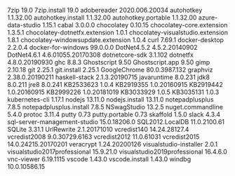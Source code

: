 7zip 19.0
7zip.install 19.0
adobereader 2020.006.20034
autohotkey 1.1.32.00
autohotkey.install 1.1.32.00
autohotkey.portable 1.1.32.00
azure-data-studio 1.15.1
cabal 3.0.0.0
chocolatey 0.10.15
chocolatey-core.extension 1.3.5.1
chocolatey-dotnetfx.extension 1.0.1
chocolatey-visualstudio.extension 1.8.1
chocolatey-windowsupdate.extension 1.0.4
curl 7.69.1
docker-desktop 2.2.0.4
docker-for-windows 99.0.0.0
DotNet4.5.2 4.5.2.20140902
DotNet4.6.1 4.6.01055.20170308
dotnetcore-sdk 3.1.102
dotnetfx 4.8.0.20190930
ghc 8.8.3
Ghostscript 9.50
Ghostscript.app 9.50
gimp 2.10.18
git 2.25.1
git.install 2.25.1
GoogleChrome 80.0.3987.132
graphviz 2.38.0.20190211
haskell-stack 2.1.3.20190715
javaruntime 8.0.231
jdk8 8.0.211
jre8 8.0.241
KB2533623 1.0.4
KB2919355 1.0.20160915
KB2919442 1.0.20160915
KB2999226 1.0.20181019
KB3033929 1.0.5
KB3035131 1.0.3
kubernetes-cli 1.17.1
nodejs 13.11.0
nodejs.install 13.11.0
notepadplusplus 7.8.5
notepadplusplus.install 7.8.5
NSwagStudio 13.2.5
nuget.commandline 5.4.0
protoc 3.11.4
putty 0.73
putty.portable 0.73
skaffold 1.5.0
slack 4.3.4
sql-server-management-studio 15.0.18206.0
SQL2012.LocalDB 11.0.2100.61
SQLite 3.31.1
UrlRewrite 2.1.20171010
vcredist140 14.24.28127.4
vcredist2008 9.0.30729.6163
vcredist2012 11.0.61031
vcredist2015 14.0.24215.20170201
veracrypt 1.24.20200126
visualstudio-installer 2.0.1
visualstudio2017professional 15.9.21.0
visualstudio2019professional 16.4.6.0
vnc-viewer 6.19.1115
vscode 1.43.0
vscode.install 1.43.0
windbg 10.0.10586.15

